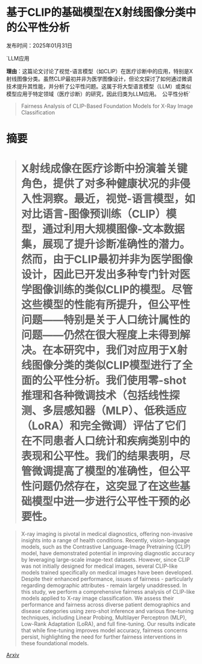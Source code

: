 # 基于CLIP的基础模型在X射线图像分类中的公平性分析

发布时间：2025年01月31日

`LLM应用

**理由**：这篇论文讨论了视觉-语言模型（如CLIP）在医疗诊断中的应用，特别是X射线图像分类。虽然CLIP最初并非为医学图像设计，但论文探讨了如何通过微调技术提升其性能，并分析了公平性问题。这属于将大型语言模型（LLM）或类似模型应用于特定领域（医疗诊断）的研究，因此归类为LLM应用。` `公平性分析`

> Fairness Analysis of CLIP-Based Foundation Models for X-Ray Image Classification

# 摘要

> # X射线成像在医疗诊断中扮演着关键角色，提供了对多种健康状况的非侵入性洞察。最近，视觉-语言模型，如对比语言-图像预训练（CLIP）模型，通过利用大规模图像-文本数据集，展现了提升诊断准确性的潜力。然而，由于CLIP最初并非为医学图像设计，因此已开发出多种专门针对医学图像训练的类似CLIP的模型。尽管这些模型的性能有所提升，但公平性问题——特别是关于人口统计属性的问题——仍然在很大程度上未得到解决。在本研究中，我们对应用于X射线图像分类的类似CLIP模型进行了全面的公平性分析。我们使用零-shot推理和各种微调技术（包括线性探测、多层感知器（MLP）、低秩适应（LoRA）和完全微调）评估了它们在不同患者人口统计和疾病类别中的表现和公平性。我们的结果表明，尽管微调提高了模型的准确性，但公平性问题仍然存在，这突显了在这些基础模型中进一步进行公平性干预的必要性。

> X-ray imaging is pivotal in medical diagnostics, offering non-invasive insights into a range of health conditions. Recently, vision-language models, such as the Contrastive Language-Image Pretraining (CLIP) model, have demonstrated potential in improving diagnostic accuracy by leveraging large-scale image-text datasets. However, since CLIP was not initially designed for medical images, several CLIP-like models trained specifically on medical images have been developed. Despite their enhanced performance, issues of fairness - particularly regarding demographic attributes - remain largely unaddressed. In this study, we perform a comprehensive fairness analysis of CLIP-like models applied to X-ray image classification. We assess their performance and fairness across diverse patient demographics and disease categories using zero-shot inference and various fine-tuning techniques, including Linear Probing, Multilayer Perceptron (MLP), Low-Rank Adaptation (LoRA), and full fine-tuning. Our results indicate that while fine-tuning improves model accuracy, fairness concerns persist, highlighting the need for further fairness interventions in these foundational models.

[Arxiv](https://arxiv.org/abs/2501.19086)